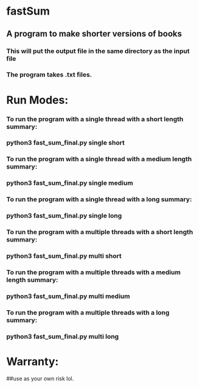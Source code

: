 # fastSum
## A program to make shorter versions of books 
### This will put the output file in the same directory as the input file 
### The program takes .txt files.

# Run Modes: 
### To run the program with a single thread with a short length summary:
### python3 fast_sum_final.py <your file name here> single short 
### To run the program with a single thread with a medium length summary:
### python3 fast_sum_final.py <your file name here> single medium
### To run the program with a single thread with a long summary:
### python3 fast_sum_final.py <your file name here> single long

### To run the program with a multiple threads with a short length summary:
### python3 fast_sum_final.py <your file name here> multi short 
### To run the program with a multiple threads with a medium length summary:
### python3 fast_sum_final.py <your file name here> multi medium 
### To run the program with a multiple threads with a long summary:
### python3 fast_sum_final.py <your file name here> multi long 

  
# Warranty: 
##use as your own risk lol. 
